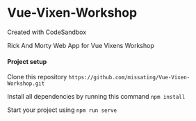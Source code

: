 # Vue-Vixen-Workshop
Created with CodeSandbox

Rick And Morty Web App for Vue Vixens Workshop

#### Project setup

Clone this repository `https://github.com/missating/Vue-Vixen-Workshop.git`

Install all dependencies by running this command `npm install`

Start your project using `npm run serve`
